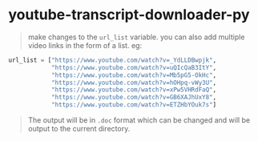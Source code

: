 # youtube-transcript-downloader-py

> make changes to the `url_list` variable. you can also add multiple video links in the form of a list.
eg:
```python
url_list = ["https://www.youtube.com/watch?v=_YdLLDBwpjk",
            "https://www.youtube.com/watch?v=uQIcQaB3ItY",
            "https://www.youtube.com/watch?v=Mb5pG5-OkHc",
            "https://www.youtube.com/watch?v=hOHpq-vWy3U",
            "https://www.youtube.com/watch?v=xPw5VHRdFaQ",
            "https://www.youtube.com/watch?v=GB6XAJhUxY8",
            "https://www.youtube.com/watch?v=ETZHbYOuk7s"]
```

> The output will be in `.doc` format which can be changed and will be output to the current directory.
